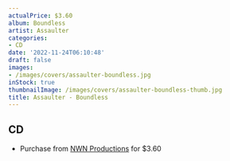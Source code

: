 ```yaml
---
actualPrice: $3.60
album: Boundless
artist: Assaulter
categories:
- CD
date: '2022-11-24T06:10:48'
draft: false
images:
- /images/covers/assaulter-boundless.jpg
inStock: true
thumbnailImage: /images/covers/assaulter-boundless-thumb.jpg
title: Assaulter - Boundless
---
```


## CD
* Purchase from [NWN Productions](http://shop.nwnprod.com/index.php?route=product/product&path=93&product_id=2269&sort=pd.name&order=ASC) for $3.60
